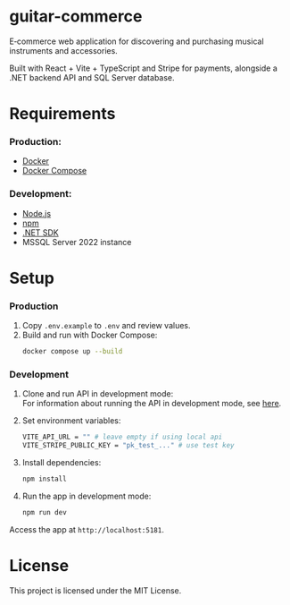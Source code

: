 # guitar-commerce
E‑commerce web application for discovering and purchasing musical instruments and accessories.

Built with React + Vite + TypeScript and Stripe for payments, alongside a .NET backend API and SQL Server database.

# Requirements

### Production:

- [Docker](https://www.docker.com/)
- [Docker Compose](https://docs.docker.com/compose/)

### Development:

- [Node.js](https://nodejs.org/)
- [npm](https://www.npmjs.com/)
- [.NET SDK](https://dotnet.microsoft.com/en-us/download)
- MSSQL Server 2022 instance

# Setup

### Production

1. Copy `.env.example` to `.env` and review values.
2. Build and run with Docker Compose:
    ```bash
    docker compose up --build
    ```

### Development

1. Clone and run API in development mode: \
For information about running the API in development mode, see [here](https://github.com/greatlolz/guitar-commerce-api).

2. Set environment variables:
    ```bash
    VITE_API_URL = "" # leave empty if using local api
    VITE_STRIPE_PUBLIC_KEY = "pk_test_..." # use test key
    ```

3. Install dependencies:
    ```bash
    npm install
    ```

4. Run the app in development mode:
    ```bash
    npm run dev
    ```

Access the app at `http://localhost:5181`.

# License

This project is licensed under the MIT License.